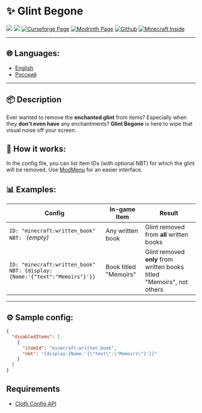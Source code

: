 # ✨ Glint Begone

![](https://img.shields.io/badge/Mod%20Loader-Fabric-blue?style=for-the-badge)
![](https://img.shields.io/badge/Env-Client-green?style=for-the-badge)
[![Curseforge Page](https://img.shields.io/badge/Curseforge-Page-orange?style=for-the-badge&logo=curseforge)](https://www.curseforge.com/minecraft/mc-mods/glint-begone)
[![Modrinth Page](https://img.shields.io/badge/Modrinth-Page-1bd96a?style=for-the-badge&logo=modrinth)](https://modrinth.com/project/glint-begone)
[![Github](https://img.shields.io/badge/GitHub-Repository-blue?style=for-the-badge&logo=github)](https://github.com/DimensionRed/GlintBegone)
[![Minecraft Inside](https://img.shields.io/badge/Minecraft--Inside-Page-violet?style=for-the-badge)]()

---

## 🌐 Languages:
- [English](https://github.com/DimensionRed/GlintBegone/blob/master/README.md)
- [Русский](https://github.com/DimensionRed/GlintBegone/blob/master/lang/README_ru.md)

---

## 📦 Description
Ever wanted to remove the **enchanted glint** from items? Especially when they **don't even have** any enchantments?
**Glint Begone** is here to wipe that visual noise off your screen.

## 🔧 How it works:
In the config file, you can list item IDs (with optional NBT) for which the glint will be removed.
Use [ModMenu](https://modrinth.com/mod/modmenu) for an easier interface.


## 📊 Examples:

| Config                                                                         | In-game Item	 | Result                                                                 |
|--------------------------------------------------------------------------------|----------------|------------------------------------------------------------------------|
| `ID: "minecraft:written_book"`<br>`NBT: ` _(empty)_                            | Any written book	 | Glint removed from **all** written books                               |
| `ID: "minecraft:written_book"`<br>`NBT: {display:{Name:'{"text":"Memoirs"}'}}` | Book titled "Memoirs"	 | Glint removed **only** from written books titled "Memoirs", not others |

---

## ⚙️ Sample config:

```json
{
  "disabledItems": [
    {
      "itemId": "minecraft:written_book",
      "nbt": "{display:{Name:'{\"text\":\"Memoirs\"}'}}"
    }
  ]
}

```

## Requirements
- [Cloth Config API](https://modrinth.com/mod/cloth-config)